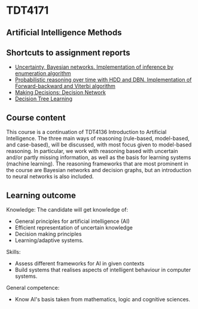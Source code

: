 # TDT4171

## Artificial Intelligence Methods

## Shortcuts to assignment reports
* [Uncertainty, Bayesian networks. Implementation of inference by enumeration algorithm](https://github.com/Eliassg/TDT4171/blob/main/assignment_1/TDT4171_Assignment_1_report_eliassg.pdf)
* [Probabilistic reasoning over time with HDD and DBN. Implementation of Forward-backward and Viterbi algorithm](https://github.com/Eliassg/TDT4171/blob/main/assignment_2/TDT4171_Assignment_2_eliassg.pdf)
* [Making Decisions: Decision Network](https://github.com/Eliassg/TDT4171/blob/main/assignment_3/TDT4171_Assignment_3_eliassg.pdf)
* [Decision Tree Learning](https://github.com/Eliassg/TDT4171/blob/main/assignment_3/TDT4171_Assignment_3_eliassg.pdf)


## Course content
This course is a continuation of TDT4136 Introduction to Artificial Intelligence. The three main ways of reasoning (rule-based, model-based, and case-based), will be discussed, with most focus given to model-based reasoning. In particular, we work with reasoning based with uncertain and/or partly missing information, as well as the basis for learning systems (machine learning). The reasoning frameworks that are most prominent in the course are Bayesian networks and decision graphs, but an introduction to neural networks is also included.

## Learning outcome
Knowledge:
The candidate will get knowledge of: 
- General principles for artificial intelligence (AI)
- Efficient representation of uncertain knowledge
- Decision making principles
- Learning/adaptive systems.

Skills:
- Assess different frameworks for AI in given contexts
- Build systems that realises aspects of intelligent behaviour in computer systems.

General competence: 
- Know AI's basis taken from mathematics, logic and cognitive sciences.

